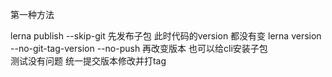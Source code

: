 第一种方法

lerna publish --skip-git  先发布子包  此时代码的version 都没有变
lerna version --no-git-tag-version --no-push  再改变版本
也可以给cli安装子包  
测试没有问题 
统一提交版本修改并打tag